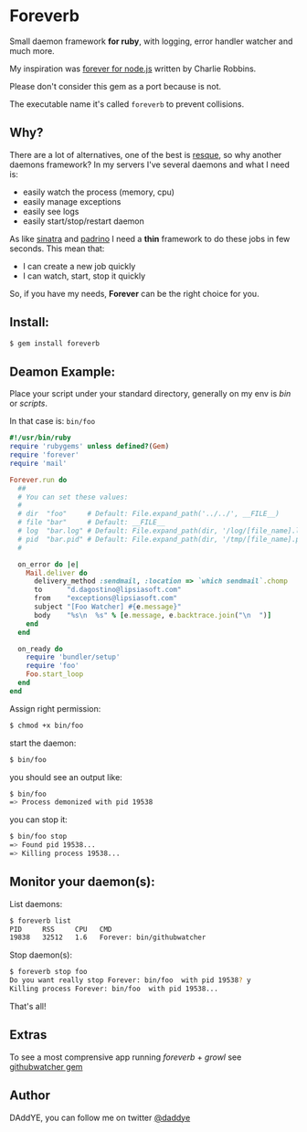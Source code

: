 # Foreverb

Small daemon framework **for ruby**, with logging, error handler watcher and much more.

My inspiration was [forever for node.js](https://raw.github.com/indexzero/forever) written by Charlie Robbins.

Please don't consider this gem as a port because is not.

The executable name it's called ```foreverb``` to prevent collisions.

## Why?

There are a lot of alternatives, one of the best is [resque](https://github.com/defunkt/resque), so why another daemons framework?
In my servers I've several daemons and what I need is:

* easily watch the process (memory, cpu)
* easily manage exceptions
* easily see logs
* easily start/stop/restart daemon

As like [sinatra](https://github.com/sinatra/sinatra) and [padrino](https://github.com/padrino/padrino-framework) I need a
**thin** framework to do these jobs in few seconds. This mean that:

* I can create a new job quickly
* I can watch, start, stop it quickly

So, if you have my needs, **Forever** can be the right choice for you.

## Install:

``` sh
$ gem install foreverb
```

## Deamon Example:

Place your script under your standard directory, generally on my env is _bin_ or _scripts_.

In that case is: ```bin/foo```

``` rb
#!/usr/bin/ruby
require 'rubygems' unless defined?(Gem)
require 'forever'
require 'mail'

Forever.run do
  ##
  # You can set these values:
  #
  # dir  "foo"     # Default: File.expand_path('../../', __FILE__)
  # file "bar"     # Default: __FILE__
  # log  "bar.log" # Default: File.expand_path(dir, '/log/[file_name].log')
  # pid  "bar.pid" # Default: File.expand_path(dir, '/tmp/[file_name].pid')
  #

  on_error do |e|
    Mail.deliver do
      delivery_method :sendmail, :location => `which sendmail`.chomp
      to      "d.dagostino@lipsiasoft.com"
      from    "exceptions@lipsiasoft.com"
      subject "[Foo Watcher] #{e.message}"
      body    "%s\n  %s" % [e.message, e.backtrace.join("\n  ")]
    end
  end

  on_ready do
    require 'bundler/setup'
    require 'foo'
    Foo.start_loop
  end
end
```

Assign right permission:

``` sh
$ chmod +x bin/foo
```

start the daemon:

``` sh
$ bin/foo
```

you should see an output like:

``` sh
$ bin/foo
=> Process demonized with pid 19538
```

you can stop it:

``` sh
$ bin/foo stop
=> Found pid 19538...
=> Killing process 19538...
```

## Monitor your daemon(s):

List daemons:

``` sh
$ foreverb list
PID     RSS     CPU   CMD
19838   32512   1.6   Forever: bin/githubwatcher
```

Stop daemon(s):

``` sh
$ foreverb stop foo
Do you want really stop Forever: bin/foo  with pid 19538? y
Killing process Forever: bin/foo  with pid 19538...
```

That's all!

## Extras

To see a most comprensive app running _foreverb_ + _growl_ see [githubwatcher gem](https://github.com/daddye/githubwatcher)

## Author

DAddYE, you can follow me on twitter [@daddye](http://twitter.com/daddye)